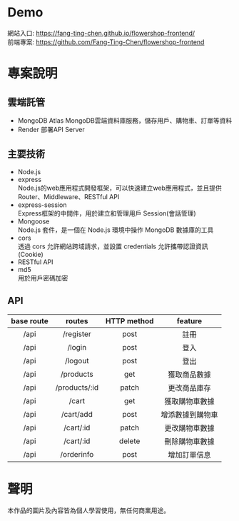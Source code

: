 Demo
===
網站入口: https://fang-ting-chen.github.io/flowershop-frontend/  
前端專案: https://github.com/Fang-Ting-Chen/flowershop-frontend  

專案說明
===

雲端託管
---
* MongoDB Atlas
  MongoDB雲端資料庫服務，儲存用戶、購物車、訂單等資料
* Render
  部署API Server

主要技術
---
* Node.js
* express  
  Node.js的web應用程式開發框架，可以快速建立web應用程式，並且提供Router、Middleware、RESTful API
* express-session  
  Express框架的中間件，用於建立和管理用戶 Session(會話管理)
* Mongoose  
  Node.js 套件，是一個在 Node.js 環境中操作 MongoDB 數據庫的工具
* cors  
  透過 cors 允許網站跨域請求，並設置 credentials 允許攜帶認證資訊(Cookie)
* RESTful API
* md5  
  用於用戶密碼加密

API
--
| base route | routes | HTTP method | feature |
| :--: | :--: | :--: | :--: |
| /api | /register | post | 註冊 |
| /api | /login | post | 登入 |
| /api | /logout | post | 登出 |
| /api | /products | get | 獲取商品數據 |
| /api | /products/:id | patch | 更改商品庫存 |
| /api | /cart | get | 獲取購物車數據 |
| /api | /cart/add | post | 增添數據到購物車 |
| /api | /cart/:id | patch | 更改購物車數據 |
| /api | /cart/:id | delete | 刪除購物車數據 |
| /api | /orderinfo | post | 增加訂單信息 |  

聲明
===
本作品的圖片及內容皆為個人學習使用，無任何商業用途。


